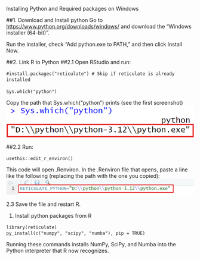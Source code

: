 Installing Python and Required packages on Windows

\##1. Download and Install python Go to
<https://www.python.org/downloads/windows/> and download the “Windows
installer (64-bit)”.

Run the installer, check “Add python.exe to PATH,” and then click
Install Now.

\##2. Link R to Python \##2.1 Open RStudio and run:

    #install.packages("reticulate") # Skip if reticulate is already installed

    Sys.which("python")

Copy the path that Sys.which(“python”) prints (see the first screenshot)
![Path of python](imag1.png)

\##2.2 Run:

    usethis::edit_r_environ()

This code will open .Renviron. In the .Renviron file that opens, paste a
line like the following (replacing the path with the one you copied):
![Edit .Renviron](imag2.png)

2.3 Save the file and restart R.

1.  Install python packages from R

<!-- -->

    library(reticulate)
    py_install(c("numpy", "scipy", "numba"), pip = TRUE)

Running these commands installs NumPy, SciPy, and Numba into the Python
interpreter that R now recognizes.
